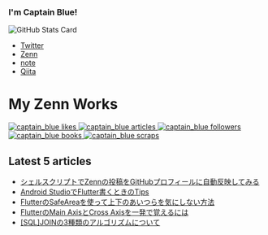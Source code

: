 ### I'm Captain Blue!

<!--
**captain-blue210/captain-blue210** is a ✨ _special_ ✨ repository because its `README.md` (this file) appears on your GitHub profile.

Here are some ideas to get you started:

- 🔭 I’m currently working on ...
- 🌱 I’m currently learning ...
- 👯 I’m looking to collaborate on ...
- 🤔 I’m looking for help with ...
- 💬 Ask me about ...
- 📫 How to reach me: ...
- 😄 Pronouns: ...
- ⚡ Fun fact: ...
-->

![GitHub Stats Card](https://github-readme-stats.vercel.app/api?username=captain-blue210&show_icons=true&count_private=true&theme=react)

- [Twitter](https://twitter.com/captain_blue210)
- [Zenn](https://zenn.dev/captain_blue)
- [note](https://note.com/captain_blue)
- [Qiita](https://qiita.com/Captain_Blue)


# My Zenn Works
  <a href="https://zenn.dev/captain_blue">
    <img src="https://zenn.badge.nikaera.com/s/captain_blue/likes?style=for-the-badge" alt="captain_blue likes" />
  </a>
  <a href="https://zenn.dev/captain_blue/articles">
    <img src="https://zenn.badge.nikaera.com/s/captain_blue/articles?style=for-the-badge" alt="captain_blue articles" />
  </a>
  <a href="https://zenn.dev/captain_blue/followers">
    <img src="https://zenn.badge.nikaera.com/s/captain_blue/followers?style=for-the-badge" alt="captain_blue followers" />
  </a>
  <a href="https://zenn.dev/captain_blue/books">
    <img src="https://zenn.badge.nikaera.com/s/captain_blue/books?style=for-the-badge" alt="captain_blue books" />
  </a>
  <a href="https://zenn.dev/captain_blue/scraps">
    <img src="https://zenn.badge.nikaera.com/s/captain_blue/scraps?style=for-the-badge" alt="captain_blue scraps" />
  </a>
  
## Latest 5 articles
<!-- LATEST_ARTICLES_START -->
- [シェルスクリプトでZennの投稿をGitHubプロフィールに自動反映してみる](https://zenn.dev/captain_blue/articles/update-github-profile-automatically)
- [Android StudioでFlutter書くときのTips](https://zenn.dev/captain_blue/articles/android-studio-with-flutter-tips)
- [FlutterのSafeAreaを使って上下のあいつらを気にしない方法](https://zenn.dev/captain_blue/articles/introduce-sarearea-in-flutter)
- [FlutterのMain AxisとCross Axisを一発で覚えるには](https://zenn.dev/captain_blue/articles/flutter-main-cross-axis)
- [[SQL]JOINの3種類のアルゴリズムについて](https://zenn.dev/captain_blue/articles/three-types-of-join-algorithms)
<!-- LATEST_ARTICLES_END -->
